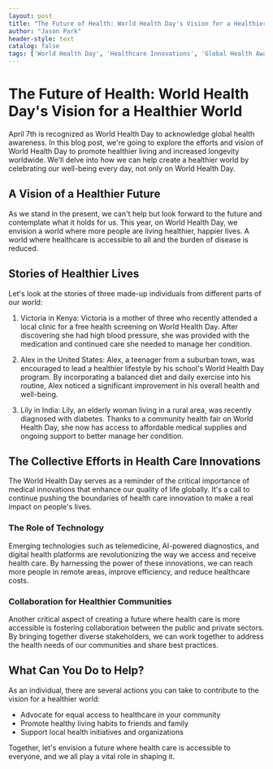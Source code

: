 ```yaml
---
layout: post
title: "The Future of Health: World Health Day's Vision for a Healthier World"
author: "Jason Park"
header-style: text
catalog: false
tags: ['World Health Day', 'Healthcare Innovations', 'Global Health Awareness', 'Quality of Life', 'Healthcare Access', 'Healthier Living']
---
```


# The Future of Health: World Health Day's Vision for a Healthier World

April 7th is recognized as World Health Day to acknowledge global health awareness. In this blog post, we're going to explore the efforts and vision of World Health Day to promote healthier living and increased longevity worldwide. We'll delve into how we can help create a healthier world by celebrating our well-being every day, not only on World Health Day.

## A Vision of a Healthier Future

As we stand in the present, we can't help but look forward to the future and contemplate what it holds for us. This year, on World Health Day, we envision a world where more people are living healthier, happier lives. A world where healthcare is accessible to all and the burden of disease is reduced.

## Stories of Healthier Lives

Let's look at the stories of three made-up individuals from different parts of our world:

1. Victoria in Kenya: Victoria is a mother of three who recently attended a local clinic for a free health screening on World Health Day. After discovering she had high blood pressure, she was provided with the medication and continued care she needed to manage her condition.

2. Alex in the United States: Alex, a teenager from a suburban town, was encouraged to lead a healthier lifestyle by his school's World Health Day program. By incorporating a balanced diet and daily exercise into his routine, Alex noticed a significant improvement in his overall health and well-being. 

3. Lily in India: Lily, an elderly woman living in a rural area, was recently diagnosed with diabetes. Thanks to a community health fair on World Health Day, she now has access to affordable medical supplies and ongoing support to better manage her condition.

## The Collective Efforts in Health Care Innovations

The World Health Day serves as a reminder of the critical importance of medical innovations that enhance our quality of life globally. It's a call to continue pushing the boundaries of health care innovation to make a real impact on people's lives.

### The Role of Technology

Emerging technologies such as telemedicine, AI-powered diagnostics, and digital health platforms are revolutionizing the way we access and receive health care. By harnessing the power of these innovations, we can reach more people in remote areas, improve efficiency, and reduce healthcare costs.

### Collaboration for Healthier Communities

Another critical aspect of creating a future where health care is more accessible is fostering collaboration between the public and private sectors. By bringing together diverse stakeholders, we can work together to address the health needs of our communities and share best practices.

## What Can You Do to Help?

As an individual, there are several actions you can take to contribute to the vision for a healthier world:

- Advocate for equal access to healthcare in your community
- Promote healthy living habits to friends and family
- Support local health initiatives and organizations

Together, let's envision a future where health care is accessible to everyone, and we all play a vital role in shaping it.

